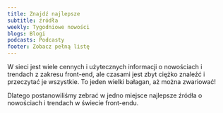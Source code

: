 ```yaml
---
title: Znajdź najlepsze
subtitle: źródła
weekly: Tygodniowe nowości
blogs: Blogi
podcasts: Podcasty
footer: Zobacz pełną listę
---
```


W sieci jest wiele cennych i użytecznych informacji o nowościach i trendach z zakresu front-end, ale czasami jest zbyt ciężko znaleźć i przeczytać je wszystkie. To jeden wielki bałagan, aż można zwariować!

Dlatego postanowiliśmy zebrać w jedno miejsce najlepsze źródła o nowościach i trendach w świecie front-endu.
